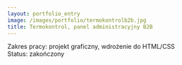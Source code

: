 ```yaml
---
layout: portfolio_entry
image: /images/portfolio/termokontrolb2b.jpg
title: Termokontrol, panel administracyjny B2B
---
```

Zakres pracy: projekt graficzny, wdrożenie do HTML/CSS <br />
Status: zakończony